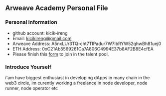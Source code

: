## Arweave Academy Personal File

### Personal information

- github account: kicik-ireng
- Email: kicikireng@gmail.com
- Arweave Address: A5nxLUr3TQ-cht7TIPadur7W7lbRYW52qhwBh81uej0
- ETH Address: 0xC21Ab5569261Ca7A806C4994E37b8AF2B8E4cfEA
- Please finish this [form](https://docs.google.com/forms/d/e/1FAIpQLSfWA5fIIcBgmRppm3jNz5vmf9Mai_QMVil-2pO4r7YKn_Zhtw/viewform?usp=sf_link) to join in the talent pool.

### Introduce Yourself
 i'am have biggest enthusiast in developing dApps in many chain in the web3 circle, im curently working a freelance in node developer, node runner, node operator etc
